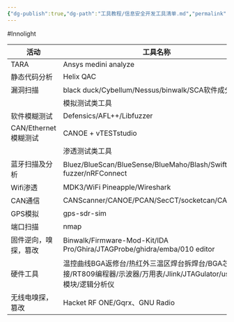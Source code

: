 ```yaml
---
{"dg-publish":true,"dg-path":"工具教程/信息安全开发工具清单.md","permalink":"/工具教程/信息安全开发工具清单/","created":"2025-01-16T09:58:02.919+08:00","updated":"2025-01-16T10:11:26.963+08:00"}
---
```


#Innolight

| 活动               | 工具名称                                                                             |
| ---------------- | -------------------------------------------------------------------------------- |
| TARA             | Ansys medini analyze                                                             |
| 静态代码分析           | Helix QAC                                                                        |
| 漏洞扫描             | black duck/Cybellum/Nessus/binwalk/SCA软件成分分析                                     |
|                  | 模拟测试类工具                                                                          |
| 软件模糊测试           | Defensics/AFL++/Libfuzzer                                                        |
| CAN/Ethernet模糊测试 | CANOE + vTESTstudio                                                              |
|                  | 渗透测试类工具                                                                          |
| 蓝牙扫描及分析          | Bluez/BlueScan/BlueSense/BlueMaho/Blash/Swift fuzzer/nRFConnect                  |
| Wifi渗透           | MDK3/WiFi Pineapple/Wireshark                                                    |
| CAN通信            | CANScanner/CANOE/PCAN/SecCT/socketcan/CANToolz                                   |
| GPS模拟            | gps-sdr-sim                                                                      |
| 端口扫描             | nmap                                                                             |
| 固件逆向，嗅探，篡改       | Binwalk/Firmware-Mod-Kit/IDA Pro/Ghira/JTAGProbe/ghidra/emba/010 editor          |
| 硬件工具             | 温控曲线BGA返修台/热红外三温区焊台拆焊台/BGA芯片焊接/RT809编程器/示波器/万用表/Jlink/JTAGulator/usb-ttl模块/逻辑分析仪 |
| 无线电嗅探，篡改         | Hacket RF ONE/Gqrx、GNU Radio                                                     |

